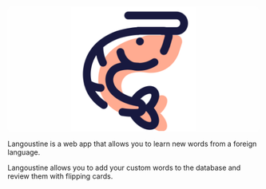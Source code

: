 <p align="center" style="background-color: rgba(255,255,255,0.75); border-radius: 10px;">
  <img src="./assets/langoustine_logo_512.png" style="width: 250px">
</p>


Langoustine is a web app that allows you to learn new words from a foreign language.

Langoustine allows you to add your custom words to the database and review them with flipping cards.